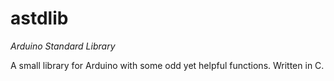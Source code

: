 # astdlib 
*Arduino Standard Library*

A small library for Arduino with some odd yet helpful functions. Written in C.